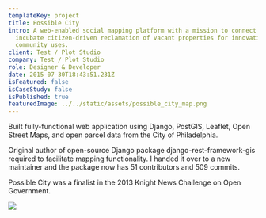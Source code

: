 ```yaml
---
templateKey: project
title: Possible City
intro: A web-enabled social mapping platform with a mission to connect and
  incubate citizen-driven reclamation of vacant properties for innovative
  community uses.
client: Test / Plot Studio
company: Test / Plot Studio
role: Designer & Developer
date: 2015-07-30T18:43:51.231Z
isFeatured: false
isCaseStudy: false
isPublished: true
featuredImage: ../../static/assets/possible_city_map.png
---
```

Built fully-functional web application using Django, PostGIS, Leaflet, Open Street Maps, and open parcel data from the City of Philadelphia.

Original author of open-source Django package django-rest-framework-gis required to facilitate mapping functionality. I handed it over to a new maintainer and the package now has 51 contributors and 509 commits.

Possible City was a finalist in the 2013 Knight News Challenge on Open Government.

![](/assets/possible_city_screenshot.jpg)